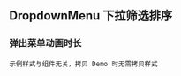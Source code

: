 <div class="demo-header">
<p class="overviewicon">
  <span class="wapi-ui-dropdown-menu wapi-form-dropdown"/>
</p>

## DropdownMenu 下拉筛选排序

<mobile-uxlink widget-name="DropdownMenu"></mobile-uxlink>
</div>

### 弹出菜单动画时长

`示例样式与组件无关，拷贝 Demo 时无需拷贝样式`

<mobile-view link="dropdown-menu/duration"></mobile-view>

<br>
